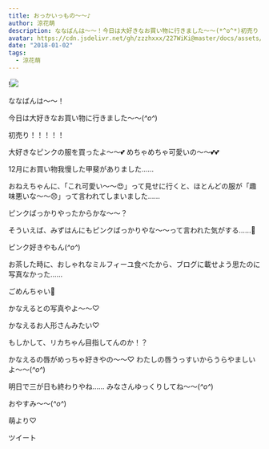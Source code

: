 ```yaml
---
title: おっかいっもの〜〜♪
author: 涼花萌
description: ななばんは〜〜！今日は大好きなお買い物に行きました〜〜(*^o^*)初売り！！！！！大好きなピンクの服を買ったよ〜〜💕めちゃめちゃ可愛いの〜〜💕💕12月にお買い物我慢した甲斐...
avatar: https://cdn.jsdelivr.net/gh/zzzhxxx/227WiKi@master/docs/assets/photo/avatar/moe.jpg
date: "2018-01-02"
tags:
  - 涼花萌
---
```


!![](https://cdn.jsdelivr.net/gh/zzzhxxx/227WiKi-image@master/blog-image/moe-2018-01-02_1.jpg)





ななばんは〜〜！


今日は大好きなお買い物に行きました〜〜(*^o^*)


初売り！！！！！


大好きなピンクの服を買ったよ〜〜💕
めちゃめちゃ可愛いの〜〜💕💕



12月にお買い物我慢した甲斐がありました……





おねえちゃんに、「これ可愛い〜〜😍」って見せに行くと、ほとんどの服が「趣味悪いな〜〜😞」って言われてしまいました……


ピンクばっかりやったからかな〜〜？


そういえば、みずはんにもピンクばっかりやな〜〜って言われた気がする……🙈


ピンク好きやもん(*^o^*)




お茶した時に、おしゃれなミルフィーユ食べたから、ブログに載せよう思たのに写真なかった……


ごめんちゃい🙈





かなえるとの写真やよ〜〜♡




かなえるお人形さんみたい♡


もしかして、リカちゃん目指してんのか！？


かなえるの唇がめっちゃ好きやの〜〜♡
わたしの唇うっすいからうらやましいよ〜〜(*^o^*)





明日で三が日も終わりやね……
みなさんゆっくりしてね〜〜(*^o^*)





おやすみ〜〜(*^o^*)




萌より♡


ツイート



